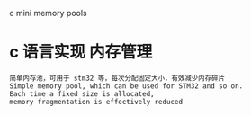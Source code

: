 c mini memory pools

# c 语言实现 内存管理

	简单内存池，可用于 stm32 等，每次分配固定大小，有效减少内存碎片
	Simple memory pool, which can be used for STM32 and so on. 
	Each time a fixed size is allocated, 
	memory fragmentation is effectively reduced
